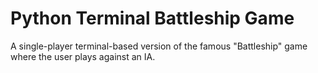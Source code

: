 # Python Terminal Battleship Game
A single-player terminal-based version of the famous "Battleship" game where the user plays against an IA.
